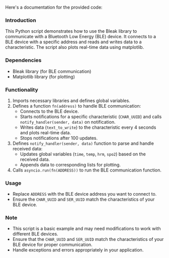 Here's a documentation for the provided code:

### Introduction
This Python script demonstrates how to use the Bleak library to communicate with a Bluetooth Low Energy (BLE) device. It connects to a BLE device with a specific address and reads and writes data to a characteristic. The script also plots real-time data using matplotlib.

### Dependencies
- Bleak library (for BLE communication)
- Matplotlib library (for plotting)

### Functionality
1. Imports necessary libraries and defines global variables.
2. Defines a function `fn(address)` to handle BLE communication:
   - Connects to the BLE device.
   - Starts notifications for a specific characteristic (`CHAR_UUID`) and calls `notify_handler(sender, data)` on notification.
   - Writes data (`text_to_write`) to the characteristic every 4 seconds and plots real-time data.
   - Stops notifications after 100 updates.
3. Defines `notify_handler(sender, data)` function to parse and handle received data:
   - Updates global variables (`time`, `temp`, `hrm`, `spo2`) based on the received data.
   - Appends data to corresponding lists for plotting.
4. Calls `asyncio.run(fn(ADDRESS))` to run the BLE communication function.

### Usage
- Replace `ADDRESS` with the BLE device address you want to connect to.
- Ensure the `CHAR_UUID` and `SER_UUID` match the characteristics of your BLE device.

### Note
- This script is a basic example and may need modifications to work with different BLE devices.
- Ensure that the `CHAR_UUID` and `SER_UUID` match the characteristics of your BLE device for proper communication.
- Handle exceptions and errors appropriately in your application.
